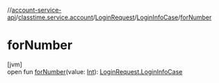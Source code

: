 //[account-service-api](../../../../index.md)/[classtime.service.account](../../index.md)/[LoginRequest](../index.md)/[LoginInfoCase](index.md)/[forNumber](for-number.md)

# forNumber

[jvm]\
open fun [forNumber](for-number.md)(value: [Int](https://kotlinlang.org/api/latest/jvm/stdlib/kotlin/-int/index.html)): [LoginRequest.LoginInfoCase](index.md)
